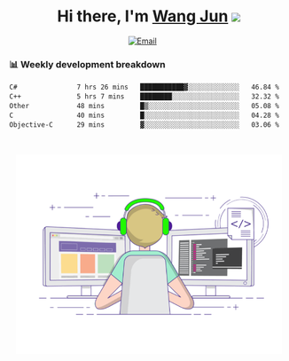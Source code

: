 <!--
**wangjunicode/wangjunicode** is a ✨ _special_ ✨ repository because its `README.md` (this file) appears on your GitHub profile.

Here are some ideas to get you started:

- 🔭 I’m currently working on ...
- 🌱 I’m currently learning ...
- 👯 I’m looking to collaborate on ...
- 🤔 I’m looking for help with ...
- 💬 Ask me about ...
- 📫 How to reach me: ...
- 😄 Pronouns: ...
- ⚡ Fun fact: ...
-->

<h1 align="center">Hi there, I'm <a href="https://www.wangjunicode.com/" target="_blank">Wang Jun</a> <img
src="https://github.com/blackcater/blackcater/raw/main/images/Hi.gif" height="32" /></h1>


<!-- Social icons section -->
<p align="center">
  <a href="mailto:wangjunicode@qq.com"><img height="40px" alt="Email" title="Email" src="https://github.com/blackcater/blackcater/raw/main/images/social-gmail.svg"/></a>
  &#8287;&#8287;&#8287;&#8287;&#8287;
</p>

### 📊 Weekly development breakdown
<!--START_SECTION:waka-->

```txt
C#               7 hrs 26 mins   ███████████▓░░░░░░░░░░░░░   46.84 %
C++              5 hrs 7 mins    ████████░░░░░░░░░░░░░░░░░   32.32 %
Other            48 mins         █▒░░░░░░░░░░░░░░░░░░░░░░░   05.08 %
C                40 mins         █░░░░░░░░░░░░░░░░░░░░░░░░   04.28 %
Objective-C      29 mins         ▓░░░░░░░░░░░░░░░░░░░░░░░░   03.06 %
```

<!--END_SECTION:waka-->


<br/>
<p align="center">
<img align="center" top='60' alt="GIF" src="https://raw.githubusercontent.com/devSouvik/devSouvik/master/gif3.gif" width="480"/>
</p>


